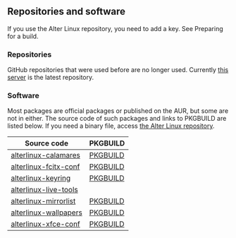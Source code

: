 ## Repositories and software
If you use the Alter Linux repository, you need to add a key. See Preparing for a build.

### Repositories
GitHub repositories that were used before are no longer used. Currently [this server](https://xn--d-8o2b.com/repo/) is the latest repository.


### Software
Most packages are official packages or published on the AUR, but some are not in either. The source code of such packages and links to PKGBUILD are listed below.
If you need a binary file, access [the Alter Linux repository](https://xn--d-8o2b.com/repo/alter-stable/x86_64/).

Source code | PKGBUILD
--- | ---
[alterlinux-calamares](https://github.com/FascodeNet/alterlinux-calamares) | [PKGBUILD](https://github.com/FascodeNet/alterlinux-pkgbuilds/tree/master/alter-stable/x86_64/alterlinux-calamares)
[alterlinux-fcitx-conf](https://github.com/FascodeNet/alterlinux-fcitx-conf) | [PKGBUILD](https://github.com/FascodeNet/alterlinux-pkgbuilds/tree/master/alter-stable/x86_64/alterlinux-fcitx-conf)
[alterlinux-keyring](https://github.com/FascodeNet/alterlinux-keyring) | [PKGBUILD](https://github.com/FascodeNet/alterlinux-pkgbuilds/tree/master/alter-stable/x86_64/alterlinux-keyring)
[alterlinux-live-tools](https://github.com/FascodeNet/alterlinux-live-tools) | 
[alterlinux-mirrorlist](https://github.com/FascodeNet/alterlinux-pkgbuilds/tree/master/alter-stable/x86_64/alterlinux-mirrorlist) | [PKGBUILD](https://github.com/FascodeNet/alterlinux-pkgbuilds/tree/master/alter-stable/x86_64/alterlinux-mirrorlist)
[alterlinux-wallpapers](https://github.com/FascodeNet/alterlinux-pkgbuilds/tree/master/alter-stable/x86_64/alterlinux-wallpapers) | [PKGBUILD](https://github.com/FascodeNet/alterlinux-pkgbuilds/tree/master/alter-stable/x86_64/alterlinux-wallpapers)
[alterlinux-xfce-conf](https://github.com/FascodeNet/alterlinux-xfce-conf) | [PKGBUILD](https://github.com/FascodeNet/alterlinux-pkgbuilds/tree/master/alter-stable/x86_64/alterlinux-xfce-conf)
